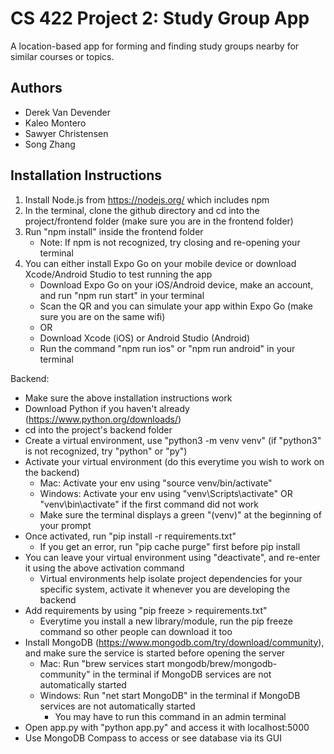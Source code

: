 # CS 422 Project 2: Study Group App
A location-based app for forming and finding study groups nearby for similar courses or topics.

## Authors
- Derek Van Devender
- Kaleo Montero
- Sawyer Christensen
- Song Zhang

## Installation Instructions

1. Install Node.js from https://nodejs.org/ which includes npm
2. In the terminal, clone the github directory and cd into the project/frontend folder (make sure you are in the frontend folder)
3. Run "npm install" inside the frontend folder
     - Note: If npm is not recognized, try closing and re-opening your terminal
4. You can either install Expo Go on your mobile device or download Xcode/Android Studio to test running the app
     - Download Expo Go on your iOS/Android device, make an account, and run "npm run start" in your terminal
     - Scan the QR and you can simulate your app within Expo Go (make sure you are on the same wifi)
     - OR
     - Download Xcode (iOS) or Android Studio (Android)
     - Run the command "npm run ios" or "npm run android" in your terminal

Backend:
- Make sure the above installation instructions work
- Download Python if you haven't already (https://www.python.org/downloads/)
- cd into the project's backend folder
- Create a virtual environment, use "python3 -m venv venv" (if "python3" is not recognized, try "python" or "py")
- Activate your virtual environment (do this everytime you wish to work on the backend)
     - Mac: Activate your env using "source venv/bin/activate"
     - Windows: Activate your env using "venv\Scripts\activate" OR "venv\bin\activate" if the first command did not work
     - Make sure the terminal displays a green "(venv)" at the beginning of your prompt
- Once activated, run "pip install -r requirements.txt"
     - If you get an error, run "pip cache purge" first before pip install
- You can leave your virtual environment using "deactivate", and re-enter it using the above activation command
     - Virtual environments help isolate project dependencies for your specific system, activate it whenever you are developing the backend
- Add requirements by using "pip freeze > requirements.txt"
     - Everytime you install a new library/module, run the pip freeze command so other people can download it too
- Install MongoDB (https://www.mongodb.com/try/download/community), and make sure the service is started before opening the server
     - Mac: Run "brew services start mongodb/brew/mongodb-community" in the terminal if MongoDB services are not automatically started
     - Windows: Run "net start MongoDB" in the terminal if MongoDB services are not automatically started
          - You may have to run this command in an admin terminal
- Open app.py with "python app.py" and access it with localhost:5000
- Use MongoDB Compass to access or see database via its GUI

